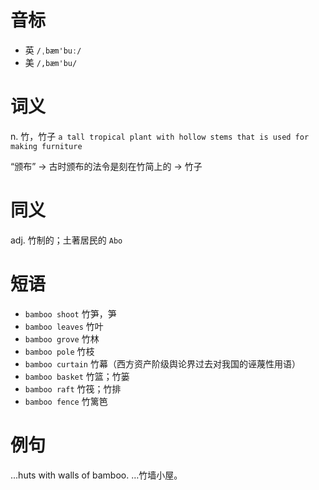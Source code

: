 # 音标

- 英 `/ˌbæm'buː/`
- 美 `/,bæm'bu/`

# 词义

n. 竹，竹子
`a tall tropical plant with hollow stems that is used for making furniture`



“颁布” → 古时颁布的法令是刻在竹简上的 → 竹子

# 同义

adj. 竹制的；土著居民的
`Abo`

# 短语

- `bamboo shoot` 竹笋，笋
- `bamboo leaves` 竹叶
- `bamboo grove` 竹林
- `bamboo pole` 竹枝
- `bamboo curtain` 竹幕（西方资产阶级舆论界过去对我国的诬蔑性用语）
- `bamboo basket` 竹篮；竹篓
- `bamboo raft` 竹筏；竹排
- `bamboo fence` 竹篱笆

# 例句

...huts with walls of bamboo.
…竹墙小屋。


